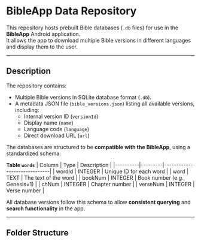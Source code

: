 # BibleApp Data Repository

This repository hosts prebuilt Bible databases (`.db` files) for use in the **BibleApp** Android application.  
It allows the app to download multiple Bible versions in different languages and display them to the user.

---

## **Description**

The repository contains:

- Multiple Bible versions in SQLite database format (`.db`).
- A metadata JSON file (`bible_versions.json`) listing all available versions, including:
  - Internal version ID (`versionId`)
  - Display name (`name`)
  - Language code (`language`)
  - Direct download URL (`url`)

The databases are structured to be **compatible with the BibleApp**, using a standardized schema:

**Table `words`**
| Column   | Type    | Description                  |
|----------|---------|------------------------------|
| wordId   | INTEGER | Unique ID for each word      |
| word     | TEXT    | The text of the word         |
| bookNum  | INTEGER | Book number (e.g., Genesis=1) |
| chNum    | INTEGER | Chapter number               |
| verseNum | INTEGER | Verse number                 |

All database versions follow this schema to allow **consistent querying** and **search functionality** in the app.

---

## **Folder Structure**


